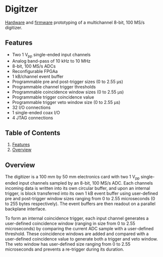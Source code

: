 # Digitzer
[Hardware](https://github.com/nupole/digitizer/tree/rev/hw) and [firmware](https://github.com/nupole/digitizer/tree/rev/fw) prototyping of a multichannel 8-bit, 100 MS/s digitizer.

## Features
- Two 1 V<sub>pp</sub> single-ended input channels
- Analog band-pass of 10 kHz to 10 MHz
- 8-bit, 100 MS/s ADCs
- Reconfigurable FPGAa
 - 1 kB/channel event buffer
 - Programmable pre and post-trigger sizes (0 to 2.55 &mu;s)
 - Programmable channel trigger thresholds
 - Programmable coincidence window sizes (0 to 2.55 &mu;s)
 - Programmable trigger coincidence value
 - Programmable trigger veto window size (0 to 2.55 &mu;s)
 - 32 I/O connections
 - 1 single-ended coax I/O
 - 4 JTAG connections

## Table of Contents
1. [Features](#features)
2. [Overview](#overview)

## Overview
The digitizer is a 100 mm by 50 mm electronics card with two 1 V<sub>pp</sub> single-ended input channels sampled by an 8-bit, 100 MS/s ADC. Each channels incoming data is written into its own circular buffer, and upon an internal trigger, is block transferred into its own 1 kB event buffer using user-defined pre and post-trigger window sizes ranging from 0 to 2.55 microseconds (0 to 255 bytes respectively). The event buffers are then readout on a parallel backplane interface.

To form an internal coincidence trigger, each input channel generates a user-defined coincidence window (ranging in size from 0 to 2.55 microseconds) by comparing the current ADC sample with a user-defined threshold. These coincidence windows are added and compared with a user-defined coincidence value to generate both a trigger and veto window. The veto window has user-defined size ranging from 0 to 2.55 microseconds and prevents a re-trigger during its duration.
